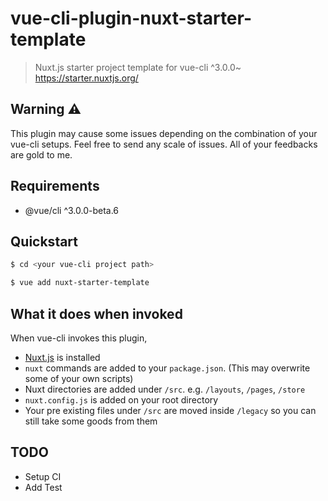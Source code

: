 # vue-cli-plugin-nuxt-starter-template
> Nuxt.js starter project template for vue-cli ^3.0.0~ https://starter.nuxtjs.org/

## Warning :warning:
This plugin may cause some issues depending on the combination of your vue-cli setups.
Feel free to send any scale of issues. All of your feedbacks are gold to me.

## Requirements
- @vue/cli ^3.0.0-beta.6

## Quickstart

``` bash
$ cd <your vue-cli project path>

$ vue add nuxt-starter-template
```

## What it does when invoked
When vue-cli invokes this plugin,
- [Nuxt.js](https://github.com/nuxt/nuxt.js) is installed
- `nuxt` commands are added to your `package.json`. (This may overwrite some of your own scripts)
- Nuxt directories are added under `/src`. e.g. `/layouts`, `/pages`, `/store`
- `nuxt.config.js` is added on your root directory
- Your pre existing files under `/src` are moved inside `/legacy` so you can still take some goods from them

## TODO
- Setup CI
- Add Test
